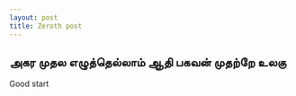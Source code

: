 ```yaml
---
layout: post
title: Zeroth post
---
```


அகர முதல எழுத்தெல்லாம் ஆதி பகவன் முதற்றே உலகு 
-----
Good start

